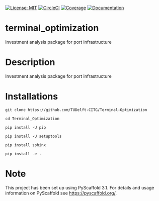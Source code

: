 [![License: MIT](https://img.shields.io/badge/License-MIT-yellow.svg)](https://opensource.org/licenses/MIT)
[![CircleCI](https://circleci.com/gh/TUDelft-CITG/Terminal-Optimization.svg?style=svg&circle-token=e80be990a1415185a3aee7c7304e86bbef094eb5)](https://circleci.com/gh/TUDelft-CITG/Terminal-Optimization)
[ ![Coverage](https://oedm.vanoord.com/proxy/circleci_no_redirect/github/TUDelft-CITG/Terminal-Optimization/master/latest/07f3adf51970049c681fce29419db5d9f7aa596d/tmp/artifacts/coverage.svg)](https://oedm.vanoord.com/proxy/circleci_no_redirect/github/TUDelft-CITG/Terminal-Optimization/master/latest/07f3adf51970049c681fce29419db5d9f7aa596d/tmp/artifacts/index.html) 
[ ![Documentation](https://img.shields.io/badge/sphinx-documentation-brightgreen.svg)](https://oedm.vanoord.com/proxy/circleci_no_redirect/github/TUDelft-CITG/Terminal-Optimization/master/latest/07f3adf51970049c681fce29419db5d9f7aa596d/tmp/artifacts/docs/index.html)

terminal_optimization
=====================


Investment analysis package for port infrastructure


Description
===========

Investment analysis package for port infrastructure


Installations
=============

    git clone https://github.com/TUDelft-CITG/Terminal-Optimization
    
    cd Terminal_Optimization
    
    pip install -U pip
    
    pip install -U setuptools
    
    pip install sphinx
    
    pip install -e .


Note
====

This project has been set up using PyScaffold 3.1. For details and usage
information on PyScaffold see https://pyscaffold.org/.

